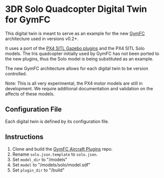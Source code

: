 # 3DR Solo Quadcopter Digital Twin for GymFC

This digital twin is meant to serve as an example for the new
[GymFC](https://github.com/wil3/gymfc) architecture used in versions v0.2+.  

It uses a port of the [PX4 SITL Gazebo plugins](https://github.com/wil3/gymfc-aircraft-plugins) and 
the PX4 SITL Solo models. The Iris quadcopter initially used by GymFC has not
been ported to the new plugins, thus the Solo model is being substituted as an
example.

The new GymFC architecture allows for each digital twin to be version
controlled. 

Note: This is all very experimental, the PX4 motor models are still in
development. We require additional documentation and validation on the affects
of these models.

## Configuration File

Each digital twin is defined by its configuration file. 

## Instructions 

1) Clone and build the [GymFC Aircraft Plugins](https://github.com/wil3/gymfc-aircraft-plugins) repo.
2) Rename `solo.json.template` to `solo.json`.
3) Set `model_dir` to "<path to this repo>/models"  
4) Set `model` to "<path to this repo>/models/solo/model.sdf"
3) Set `plugin_dir` to "<path to GymFC Aircraft Plugins repo>/build"
